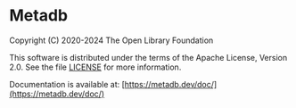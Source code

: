 Metadb
======

Copyright (C) 2020-2024 The Open Library Foundation  

This software is distributed under the terms of the Apache License,
Version 2.0.  See the file
[LICENSE](https://github.com/metadb-project/metadb/blob/master/LICENSE)
for more information.

Documentation is available at:
[https://metadb.dev/doc/](https://metadb.dev/doc/)
